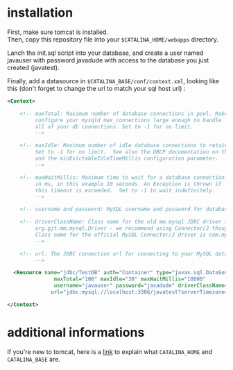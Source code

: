 # installation

First, make sure tomcat is installed.  
Then, copy this repository file into your ```$CATALINA_HOME/webapps``` directory.

Lanch the init.sql script into your database, and create a user named javauser with password javadude with access to the database you just created (javatest).  

Finally, add a datasource in ```$CATALINA_BASE/conf/context.xml```, looking like this (don't forget to change the url to match your sql host url) : 

```xml
<Context>

    <!-- maxTotal: Maximum number of database connections in pool. Make sure you
         configure your mysqld max_connections large enough to handle
         all of your db connections. Set to -1 for no limit.
         -->

    <!-- maxIdle: Maximum number of idle database connections to retain in pool.
         Set to -1 for no limit.  See also the DBCP documentation on this
         and the minEvictableIdleTimeMillis configuration parameter.
         -->

    <!-- maxWaitMillis: Maximum time to wait for a database connection to become available
         in ms, in this example 10 seconds. An Exception is thrown if
         this timeout is exceeded.  Set to -1 to wait indefinitely.
         -->

    <!-- username and password: MySQL username and password for database connections  -->

    <!-- driverClassName: Class name for the old mm.mysql JDBC driver is
         org.gjt.mm.mysql.Driver - we recommend using Connector/J though.
         Class name for the official MySQL Connector/J driver is com.mysql.jdbc.Driver.
         -->

    <!-- url: The JDBC connection url for connecting to your MySQL database.
         -->

  <Resource name="jdbc/TestDB" auth="Container" type="javax.sql.DataSource"
               maxTotal="100" maxIdle="30" maxWaitMillis="10000"
               username="javauser" password="javadude" driverClassName="com.mysql.jdbc.Driver"
              url="jdbc:mysql://localhost:3306/javatest?serverTimezone=UTC"/>

</Context>
```

# additional informations

If you're new to tomcat, here is a [link](https://stackoverflow.com/questions/3090398/tomcat-catalina-base-and-catalina-home-variables) to explain what ```CATALINA_HOME``` and ```CATALINA_BASE``` are.